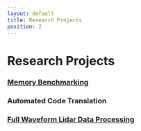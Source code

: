```yaml
---
layout: default
title: Research Projects
position: 2
---
```


# Research Projects

### [Memory Benchmarking](https://github.com/BoiseState-AdaptLab/AdaptMemBench)

### Automated Code Translation

### [Full Waveform Lidar Data Processing](https://github.com/BoiseState-AdaptLab/adapt-lidar-tools)